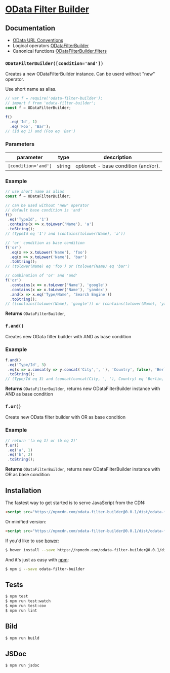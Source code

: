 # [OData Filter Builder](https://htmlpreview.github.io/?https://github.com/bodia-uz/odata-filter-builder/blob/master/jsdoc/index.html)

## Documentation
* [OData URL Conventions](http://docs.oasis-open.org/odata/odata/v4.0/errata02/os/complete/part2-url-conventions/odata-v4.0-errata02-os-part2-url-conventions-complete.html)
* Logical operators [ODataFilterBuilder](https://htmlpreview.github.io/?https://github.com/bodia-uz/odata-filter-builder/blob/master/jsdoc/ODataFilterBuilder.html)
* Canonical functions [ODataFilterBuilder.filters](https://htmlpreview.github.io/?https://github.com/bodia-uz/odata-filter-builder/blob/master/jsdoc/ODataFilterBuilder.js.html)

### `ODataFilterBuilder([condition='and'])`

Creates a new ODataFilterBuilder instance.
Can be userd without "new" operator.

Use short name as alias.
```js
// var f = require('odata-filter-builder');
// import f from 'odata-filter-builder';
const f = ODataFilterBuilder;

f()
  .eq('Id', 1)
  .eq('Foo', 'Bar');
// (Id eq 1) and (Foo eq 'Bar')
```

### Parameters

| parameter           | type   | description                            |
| ------------------- | ------ | -------------------------------------- |
| `[condition='and']` | string | _optional:_ - base condition (and/or). |


### Example

```js
// use short name as alias
const f = ODataFilterBuilder;
```
```js
// can be used without "new" operator
// default base condition is 'and'
f()
 .eq('TypeId', '1')
 .contains(x => x.toLower('Name'), 'a')
 .toString();
// (TypeId eq '1') and (contains(tolower(Name), 'a'))
```
```js
// 'or' condition as base condition
f('or')
  .eq(x => x.toLower('Name'), 'foo')
  .eq(x => x.toLower('Name'), 'bar')
  .toString();
// (tolower(Name) eq 'foo') or (tolower(Name) eq 'bar')
```
```js
// combination of 'or' and 'and'
f('or')
  .contains(x => x.toLower('Name'), 'google')
  .contains(x => x.toLower('Name'), 'yandex')
  .and(x => x.eq('Type/Name', 'Search Engine'))
  .toString();
// ((contains(tolower(Name), 'google')) or (contains(tolower(Name), 'yandex'))) and (Type/Name eq 'Search Engine')
```

**Returns** `ODataFilterBuilder`, 


### `f.and()`

Creates new OData filter builder with AND as base condition

### Example

```js
f.and()
 .eq('Type/Id', 3)
 .eq(x => x.concat(y => y.concat('City',', '), 'Country', false), 'Berlin, Germany')
 .toString();
// (Type/Id eq 3) and (concat(concat(City, ', '), Country) eq 'Berlin, Germany')
```


**Returns** `ODataFilterBuilder`, returns new ODataFilterBuilder instance with AND as base condition


### `f.or()`

Create new OData filter builder with OR as base condition

### Example

```js
// return '(a eq 1) or (b eq 2)'
f.or()
 .eq('a', 1)
 .eq('b', 2)
 .toString();
```


**Returns** `ODataFilterBuilder`, returns new ODataFilterBuilder instance with OR as base condition


## Installation

The fastest way to get started is to serve JavaScript from the CDN:

```html
<script src="https://npmcdn.com/odata-filter-builder@0.0.1/dist/odata-filter-builder.js"></script>
```

Or minified version:

```html
<script src="https://npmcdn.com/odata-filter-builder@0.0.1/dist/odata-filter-builder.min.js"></script>
```

If you'd like to use [bower](http://bower.io):

```sh
$ bower install --save https://npmcdn.com/odata-filter-builder@0.0.1/dist/odata-filter-builder.js --save
```
And it's just as easy with [npm](http://npmjs.com):

```sh
$ npm i --save odata-filter-builder
```

## Tests

```sh
$ npm test
$ npm run test:watch
$ npm run test:cov
$ npm run lint
```

## Bild

```sh
$ npm run build
```

## JSDoc

```sh
$ npm run jsdoc
```


